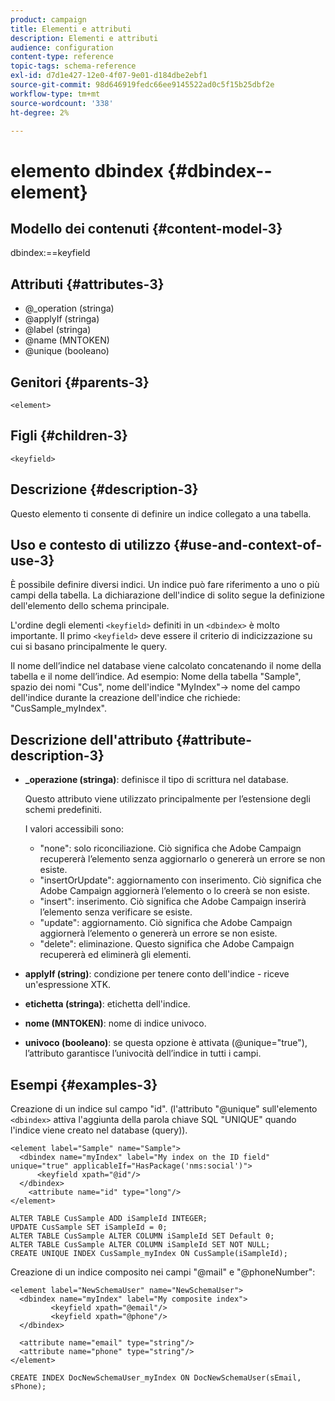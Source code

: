 ```yaml
---
product: campaign
title: Elementi e attributi
description: Elementi e attributi
audience: configuration
content-type: reference
topic-tags: schema-reference
exl-id: d7d1e427-12e0-4f07-9e01-d184dbe2ebf1
source-git-commit: 98d646919fedc66ee9145522ad0c5f15b25dbf2e
workflow-type: tm+mt
source-wordcount: '338'
ht-degree: 2%

---
```


# elemento dbindex {#dbindex--element}

## Modello dei contenuti {#content-model-3}

dbindex:==keyfield

## Attributi {#attributes-3}

* @_operation (stringa)
* @applyIf (stringa)
* @label (stringa)
* @name (MNTOKEN)
* @unique (booleano)

## Genitori {#parents-3}

`<element>`

## Figli {#children-3}

`<keyfield>`

## Descrizione {#description-3}

Questo elemento ti consente di definire un indice collegato a una tabella.

## Uso e contesto di utilizzo {#use-and-context-of-use-3}

È possibile definire diversi indici. Un indice può fare riferimento a uno o più campi della tabella. La dichiarazione dell&#39;indice di solito segue la definizione dell&#39;elemento dello schema principale.

L&#39;ordine degli elementi `<keyfield>` definiti in un `<dbindex>` è molto importante. Il primo `<keyfield>` deve essere il criterio di indicizzazione su cui si basano principalmente le query.

Il nome dell’indice nel database viene calcolato concatenando il nome della tabella e il nome dell’indice. Ad esempio: Nome della tabella &quot;Sample&quot;, spazio dei nomi &quot;Cus&quot;, nome dell&#39;indice &quot;MyIndex&quot;-> nome del campo dell&#39;indice durante la creazione dell&#39;indice che richiede: &quot;CusSample_myIndex&quot;.

## Descrizione dell&#39;attributo {#attribute-description-3}

* **_operazione (stringa)**: definisce il tipo di scrittura nel database.

   Questo attributo viene utilizzato principalmente per l’estensione degli schemi predefiniti.

   I valori accessibili sono:

   * &quot;none&quot;: solo riconciliazione. Ciò significa che Adobe Campaign recupererà l’elemento senza aggiornarlo o genererà un errore se non esiste.
   * &quot;insertOrUpdate&quot;: aggiornamento con inserimento. Ciò significa che Adobe Campaign aggiornerà l’elemento o lo creerà se non esiste.
   * &quot;insert&quot;: inserimento. Ciò significa che Adobe Campaign inserirà l’elemento senza verificare se esiste.
   * &quot;update&quot;: aggiornamento. Ciò significa che Adobe Campaign aggiornerà l’elemento o genererà un errore se non esiste.
   * &quot;delete&quot;: eliminazione. Questo significa che Adobe Campaign recupererà ed eliminerà gli elementi.

* **applyIf (string)**: condizione per tenere conto dell&#39;indice - riceve un&#39;espressione XTK.
* **etichetta (stringa)**: etichetta dell&#39;indice.
* **nome (MNTOKEN)**: nome di indice univoco.
* **univoco (booleano)**: se questa opzione è attivata (@unique=&quot;true&quot;), l’attributo garantisce l’univocità dell’indice in tutti i campi.

## Esempi {#examples-3}

Creazione di un indice sul campo &quot;id&quot;. (l&#39;attributo &quot;@unique&quot; sull&#39;elemento `<dbindex>` attiva l&#39;aggiunta della parola chiave SQL &quot;UNIQUE&quot; quando l&#39;indice viene creato nel database (query)).

```
<element label="Sample" name="Sample">
  <dbindex name="myIndex" label="My index on the ID field" unique="true" applicableIf="HasPackage('nms:social')">
      <keyfield xpath="@id"/>
  </dbindex>
    <attribute name="id" type="long"/>
</element>          
```

```
ALTER TABLE CusSample ADD iSampleId INTEGER;
UPDATE CusSample SET iSampleId = 0;
ALTER TABLE CusSample ALTER COLUMN iSampleId SET Default 0;
ALTER TABLE CusSample ALTER COLUMN iSampleId SET NOT NULL; 
CREATE UNIQUE INDEX CusSample_myIndex ON CusSample(iSampleId);
```

Creazione di un indice composito nei campi &quot;@mail&quot; e &quot;@phoneNumber&quot;:

```
<element label="NewSchemaUser" name="NewSchemaUser">
  <dbindex name="myIndex" label="My composite index">
         <keyfield xpath="@email"/>
         <keyfield xpath="@phone"/>
  </dbindex>
  
  <attribute name="email" type="string"/>
  <attribute name="phone" type="string"/>
</element>      
```

```
CREATE INDEX DocNewSchemaUser_myIndex ON DocNewSchemaUser(sEmail, sPhone);
```
